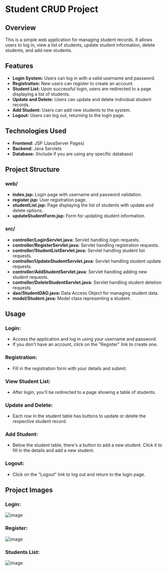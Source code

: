 # Student CRUD Project

## Overview

This is a simple web application for managing student records. It allows users to log in, view a list of students, update student information, delete students, and add new students.

## Features

- **Login System:** Users can log in with a valid username and password.
- **Registration:** New users can register to create an account.
- **Student List:** Upon successful login, users are redirected to a page displaying a list of students.
- **Update and Delete:** Users can update and delete individual student records.
- **Add Student:** Users can add new students to the system.
- **Logout:** Users can log out, returning to the login page.

## Technologies Used

- **Frontend:** JSP (JavaServer Pages)
- **Backend:** Java Servlets
- **Database:** (Include if you are using any specific database)

## Project Structure

### web/

- **index.jsp:** Login page with username and password validation.
- **register.jsp:** User registration page.
- **studentList.jsp:** Page displaying the list of students with update and delete options.
- **updateStudentForm.jsp:** Form for updating student information.

### src/

- **controller/LoginServlet.java:** Servlet handling login requests.
- **controller/RegisterServlet.java:** Servlet handling registration requests.
- **controller/StudentListServlet.java:** Servlet handling student list requests.
- **controller/UpdateStudentServlet.java:** Servlet handling student update requests.
- **controller/AddStudentServlet.java:** Servlet handling adding new student requests.
- **controller/DeleteStudentServlet.java:** Servlet handling student deletion requests.
- **dao/StudentDAO.java:** Data Access Object for managing student data.
- **model/Student.java:** Model class representing a student.

## Usage

### Login:

- Access the application and log in using your username and password.
- If you don't have an account, click on the "Register" link to create one.

### Registration:

- Fill in the registration form with your details and submit.

### View Student List:

- After login, you'll be redirected to a page showing a table of students.

### Update and Delete:

- Each row in the student table has buttons to update or delete the respective student record.

### Add Student:

- Below the student table, there's a button to add a new student. Click it to fill in the details and add a new student.

### Logout:

- Click on the "Logout" link to log out and return to the login page.

## Project Images

### Login:

![image](https://github.com/TouqeerAli/student-crud-site-using-servlet-and-jsp/assets/103946729/9bc547b0-0b67-47e8-a805-ca08321a0a06)

### Register:

![image](https://github.com/TouqeerAli/student-crud-site-using-servlet-and-jsp/assets/103946729/a167ecf0-03d8-4679-a0d3-c216c1aaf787)

### Students List:

![image](https://github.com/TouqeerAli/student-crud-site-using-servlet-and-jsp/assets/103946729/6ebe66df-8915-4c2d-8c0a-4cba330e256b)


